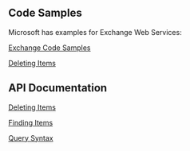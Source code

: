 

## Code Samples
Microsoft has examples for Exchange Web Services: 

[Exchange Code Samples](https://code.msdn.microsoft.com/Exchange-2013-101-Code-3c38582c)

[Deleting Items](https://code.msdn.microsoft.com/Exchange-2013-Delete-5cc4f381)

## API Documentation

[Deleting Items](https://msdn.microsoft.com/en-us/library/bb204091(v=exchg.80).aspx)

[Finding Items](https://msdn.microsoft.com/en-us/library/aa563373(v=exchg.80).aspx)

[Query Syntax](https://msdn.microsoft.com/en-us/library/windows/desktop/aa965711(v=vs.85).aspx)